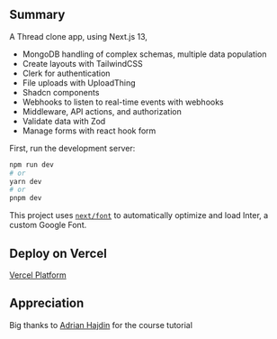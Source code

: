 ## Summary
A Thread clone app, using Next.js 13,

- MongoDB handling of complex schemas, multiple data population
- Create layouts with TailwindCSS
- Clerk for authentication
- File uploads with UploadThing
- Shadcn components
- Webhooks to listen to real-time events with webhooks
- Middleware, API actions, and authorization
- Validate data with Zod
- Manage forms with react hook form

First, run the development server:

```bash
npm run dev
# or
yarn dev
# or
pnpm dev
```

This project uses [`next/font`](https://nextjs.org/docs/basic-features/font-optimization) to automatically optimize and load Inter, a custom Google Font.

## Deploy on Vercel

[Vercel Platform](https://threads-next-clerk.vercel.app)

## Appreciation
Big thanks to [Adrian Hajdin](https://github.com/adrianhajdin) for the course tutorial